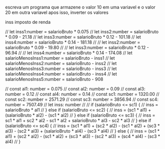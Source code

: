escreva um programa que armazene o valor 10 em uma variavel e o valor 20 em outra variavel
apos isso, inverter os valores

inss 
imposto de renda

// let inss1:number = salarioBruto * 0.075 
// let inss2:number = salarioBruto * 0.09 - 21.18 
// let inss3:number = salarioBruto * 0.12 - 101.18 
// let inss4:number = salarioBruto * 0.14 - 181.18
// // let inss2:number = salarioBruto * 0.09 - 19.80 
// // let inss3:number = salarioBruto * 0.12 - 96.94 
// // let inss4:number = salarioBruto * 0.14 - 174.08
// let salarioMenosInss1:number = salarioBruto - inss1 
// let salarioMenosInss2:number = salarioBruto - inss2 
// let salarioMenosInss3:number = salarioBruto - inss3 
// let salarioMenosInss4:number = salarioBruto - inss4 
// let salarioMenosInss5:number = salarioBruto - 908


// const al1: number = 0.075
// const al2: number = 0.09
// const al3: number = 0.12
// const al4: number = 0.14
// const sc1: number = 1320.00
// const sc2: number = 2571.29
// const sc3: number = 3856.94
// const sc4: number = 7507.49
// let inss: number
//
// if (salarioBruto <= sc1) {
//     inss = salarioBruto * al1
// } else if (salarioBruto <= sc2) {
//     inss = (sc1 * al1) + (salarioBruto * al2) - (sc1 * al2)
// } else if (salarioBruto <= sc3) {
//     inss = sc1 * al1 + sc2 * al2 - sc1 * al2 + salarioBruto * al3 - sc2 * al3
// } else if (salarioBruto <= sc4) {
//     inss = (sc1 * al1) + (sc2 * al2) - (sc1 * al2) + (sc3 * al3) - (sc2 * al3) + (salarioBruto * al4) - (sc3 * al4)
// } else {
//     inss = (sc1 * al1) + (sc2 * al2) - (sc1 * al2) + (sc3 * al3) - (sc2 * al3) + (sc4 * al4) - (sc3 * al4)
// }